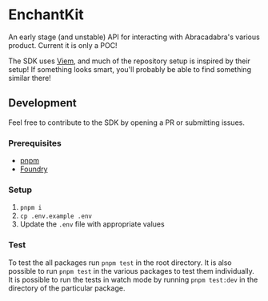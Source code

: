 # EnchantKit

An early stage (and unstable) API for interacting with Abracadabra's various product. Current it is only a POC!

The SDK uses [Viem](https://github.com/wagmi-dev/viem), and much of the repository setup is inspired by their setup! If something looks smart, you'll probably be able to find something similar there!

## Development

Feel free to contribute to the SDK by opening a PR or submitting issues.

### Prerequisites

- [pnpm](https://pnpm.io/installation)
- [Foundry](https://getfoundry.sh)

### Setup

1. `pnpm i`
2. `cp .env.example .env`
3. Update the `.env` file with appropriate values

### Test

To test the all packages run `pnpm test` in the root directory. It is also possible to run `pnpm test` in the various packages to test them individually. It is possible to run the tests in watch mode by running `pnpm test:dev` in the directory of the particular package.
